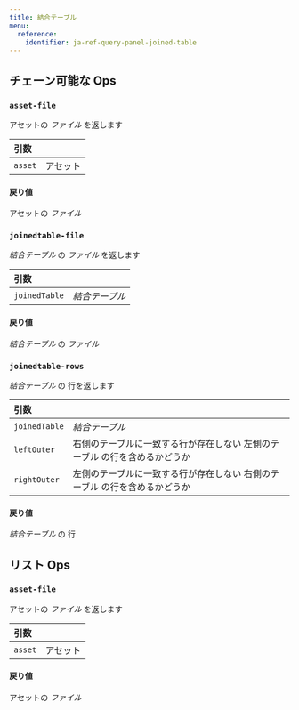 ```yaml
---
title: 結合テーブル
menu:
  reference:
    identifier: ja-ref-query-panel-joined-table
---
```


## チェーン可能な Ops
<h3 id="asset-file"><code>asset-file</code></h3>

アセットの _ファイル_ を返します

| 引数 |  |
| :--- | :--- |
| `asset` | アセット |

#### 戻り値
アセットの _ファイル_

<h3 id="joinedtable-file"><code>joinedtable-file</code></h3>

_結合テーブル_ の _ファイル_ を返します

| 引数 |  |
| :--- | :--- |
| `joinedTable` | _結合テーブル_ |

#### 戻り値
_結合テーブル_ の _ファイル_

<h3 id="joinedtable-rows"><code>joinedtable-rows</code></h3>

_結合テーブル_ の 行を返します

| 引数 |  |
| :--- | :--- |
| `joinedTable` | _結合テーブル_ |
| `leftOuter` | 右側のテーブルに一致する行が存在しない 左側のテーブル の行を含めるかどうか |
| `rightOuter` | 左側のテーブルに一致する行が存在しない 右側のテーブル の行を含めるかどうか |

#### 戻り値
_結合テーブル_ の 行


## リスト Ops
<h3 id="asset-file"><code>asset-file</code></h3>

アセットの _ファイル_ を返します

| 引数 |  |
| :--- | :--- |
| `asset` | アセット |

#### 戻り値
アセットの _ファイル_